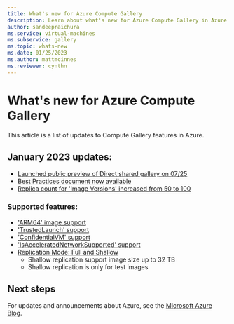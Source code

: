 ```yaml
---
title: What's new for Azure Compute Gallery
description: Learn about what's new for Azure Compute Gallery in Azure.
author: sandeepraichura
ms.service: virtual-machines
ms.subservice: gallery
ms.topic: whats-new
ms.date: 01/25/2023
ms.author: mattmcinnes
ms.reviewer: cynthn
---
```


# What's new for Azure Compute Gallery
This article is a list of updates to Compute Gallery features in Azure.

## January 2023 updates:
- [Launched public preview of Direct shared gallery on 07/25](/azure/virtual-machines/share-gallery-direct?tabs=portaldirect)
- [Best Practices document now available](/azure/virtual-machines/azure-compute-gallery#best-practices)
- [Replica count for 'Image Versions' increased from 50 to 100](/azure/virtual-machines/azure-compute-gallery#limits)

### Supported features:
- ['ARM64' image support](/cli/azure/sig/image-definition?view=azure-cli-latest#az-sig-image-definition-create&preserve-view=true)
- ['TrustedLaunch' support](/cli/azure/sig/image-definition?view=azure-cli-latest#az-sig-image-definition-create&preserve-view=true)
- ['ConfidentialVM' support](/cli/azure/sig/image-definition?view=azure-cli-latest#az-sig-image-definition-create&preserve-view=true)
- ['IsAcceleratedNetworkSupported' support](/cli/azure/sig/image-definition?view=azure-cli-latest#az-sig-image-definition-create&preserve-view=true)
- [Replication Mode: Full and Shallow](/cli/azure/sig/image-version?view=azure-cli-latest#commands&preserve-view=true)
  - Shallow replication support image size up to 32 TB
  - Shallow replication is only for test images

## Next steps
For updates and announcements about Azure, see the [Microsoft Azure Blog](https://azure.microsoft.com/blog/).
